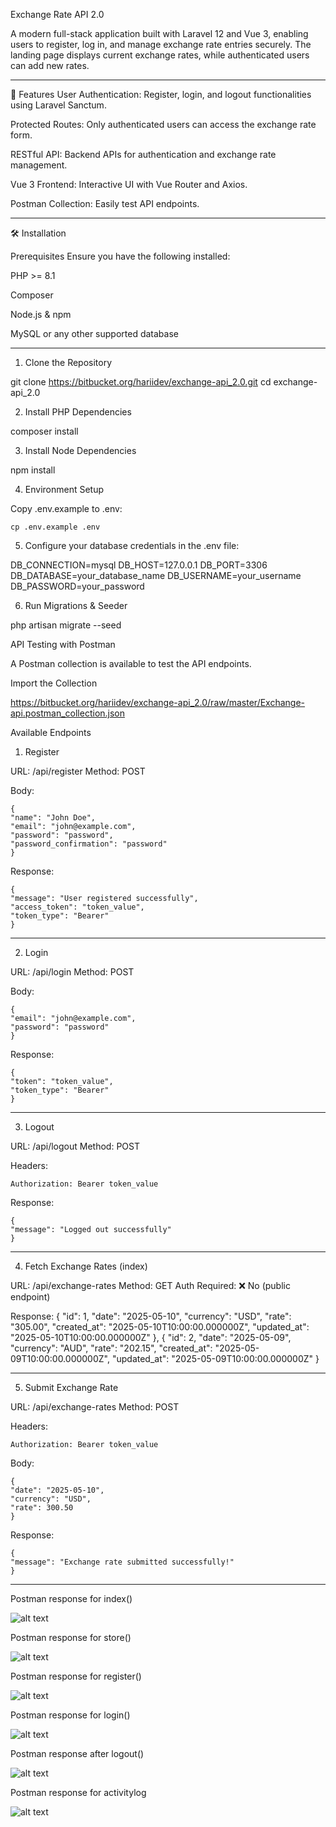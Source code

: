 Exchange Rate API 2.0

A modern full-stack application built with Laravel 12 and Vue 3, enabling users to register, log in, and manage exchange rate entries securely. The landing page displays current exchange rates, while authenticated users can add new rates.

--------------------------------------------------------------------------------

🚀 Features
User Authentication: Register, login, and logout functionalities using Laravel Sanctum.

Protected Routes: Only authenticated users can access the exchange rate form.

RESTful API: Backend APIs for authentication and exchange rate management.

Vue 3 Frontend: Interactive UI with Vue Router and Axios.

Postman Collection: Easily test API endpoints.

--------------------------------------------------------------------------------

🛠️ Installation

Prerequisites
Ensure you have the following installed:

PHP >= 8.1

Composer

Node.js & npm

MySQL or any other supported database

--------------------------------------------------------------------------------

1. Clone the Repository

git clone https://bitbucket.org/hariidev/exchange-api_2.0.git
cd exchange-api_2.0

2. Install PHP Dependencies

composer install

3. Install Node Dependencies

npm install

4. Environment Setup

Copy .env.example to .env:

    cp .env.example .env

5. Configure your database credentials in the .env file:

DB_CONNECTION=mysql
DB_HOST=127.0.0.1
DB_PORT=3306
DB_DATABASE=your_database_name
DB_USERNAME=your_username
DB_PASSWORD=your_password

6. Run Migrations & Seeder

php artisan migrate --seed


API Testing with Postman

A Postman collection is available to test the API endpoints.

Import the Collection

https://bitbucket.org/hariidev/exchange-api_2.0/raw/master/Exchange-api.postman_collection.json


Available Endpoints

1. Register

URL: /api/register
Method: POST

Body:

    {
    "name": "John Doe",
    "email": "john@example.com",
    "password": "password",
    "password_confirmation": "password"
    }


Response:

    {
    "message": "User registered successfully",
    "access_token": "token_value",
    "token_type": "Bearer"
    }

--------------------------------------------------------------------------------
2. Login

URL: /api/login
Method: POST

Body:

    {
    "email": "john@example.com",
    "password": "password"
    }

Response:

    {
    "token": "token_value",
    "token_type": "Bearer"
    }

--------------------------------------------------------------------------------

3. Logout

URL: /api/logout
Method: POST

Headers:

    Authorization: Bearer token_value

Response:

    {
    "message": "Logged out successfully"
    }

--------------------------------------------------------------------------------

4. Fetch Exchange Rates (index)

URL: /api/exchange-rates
Method: GET
Auth Required: ❌ No (public endpoint)

Response:
  {
    "id": 1,
    "date": "2025-05-10",
    "currency": "USD",
    "rate": "305.00",
    "created_at": "2025-05-10T10:00:00.000000Z",
    "updated_at": "2025-05-10T10:00:00.000000Z"
  },
  {
    "id": 2,
    "date": "2025-05-09",
    "currency": "AUD",
    "rate": "202.15",
    "created_at": "2025-05-09T10:00:00.000000Z",
    "updated_at": "2025-05-09T10:00:00.000000Z"
  }

--------------------------------------------------------------------------------

5. Submit Exchange Rate

URL: /api/exchange-rates
Method: POST

Headers:

    Authorization: Bearer token_value

Body:

    {
    "date": "2025-05-10",
    "currency": "USD",
    "rate": 300.50
    }

Response:

    {
    "message": "Exchange rate submitted successfully!"
    }

-------------------------------------------------------------------------
Postman response for index()

![alt text](image.png)



Postman response for store() 

![alt text](image-1.png)


Postman response for register() 

![alt text](image-2.png)


Postman response for login()

![alt text](image-3.png)


Postman response after logout()

![alt text](image-4.png)

Postman response for activitylog

![alt text](image-5.png)